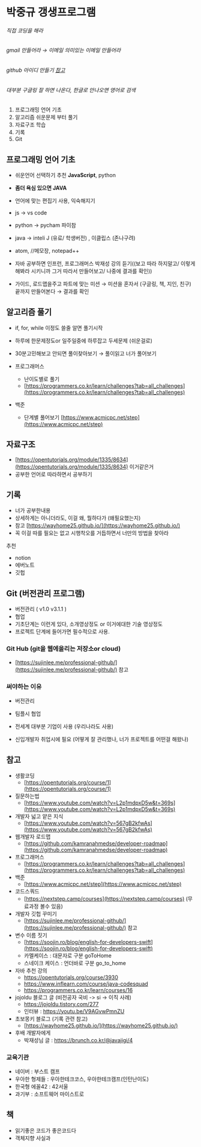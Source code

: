 # 박중규 갱생프로그램

###### 직접 코딩을 해라

###### gmail 만들어라 → 이메일 의미있는 이메일 만들어라 

###### github 아이디 만들기 [참고](https://sujinlee.me/professional-github/)

###### 대부분 구글링 잘 하면 나온다, 한글로 안나오면 영어로 검색

1. 프로그래밍 언어 기초
2. 알고리즘 쉬운문제 부터 풀기
3. 자료구조 학습
4. 기록
5. Git

## 프로그래밍 언어 기초

- 쉬운언어 선택하기 추천 **JavaScript**, python
- **좀더 욕심 있으면 JAVA**
- 언어에 맞는 편집기 사용, 익숙해지기
- js → vs code
- python → pycham 파이참
- java → inteli J (유료/ 학생버전) , 이클립스 (존나구려)

- atom, //메모장, notepad++

- 자바 공부하면 인프런, 프로그래머스 박재성 강의 듣기((보고 따라 하지말고/ 이렇게 해봐라 시키니까 그거 따라서 만들어보고/ 나중에 결과를 확인))
- 가이드, 로드맵을주고 파트에 맞는 미션 → 미션을 혼자서 (구글링, 책, 지인, 친구) 끝까지 만들어본다 → 결과를 확인

## 알고리즘 풀기

- if, for, while 이정도 쓸줄 알면 풀기시작
- 하루에 한문제정도or 일주일중에 하루잡고 두세문제 (쉬운걸로)
- 30분고민해보고 안되면 풀이찾아보기 → 풀이읽고 너가 풀어보기

- 프로그래머스
    - 난이도별로 풀기
    - [https://programmers.co.kr/learn/challenges?tab=all_challenges](https://programmers.co.kr/learn/challenges?tab=all_challenges)
- 백준
    - 단계별 풀어보기 [https://www.acmicpc.net/step](https://www.acmicpc.net/step)

## 자료구조

- [https://opentutorials.org/module/1335/8634](https://opentutorials.org/module/1335/8634) 이거같은거
- 공부한 언어로 따라하면서 공부하기

## 기록

- 너가 공부한내용
- 상세하게는 아니더라도, 이걸 왜, 뭘하다가 (왜필요했는지)
- 참고 [https://wayhome25.github.io/](https://wayhome25.github.io/)
- 꼭 이걸 따를 필요는 없고 시행착오를 거듭하면서 너만의 방법을 찾아라

추천 

- notion
- 에버노트
- 깃헙

## Git (버전관리 프로그램)

- 버전관리 ( v1.0  v3.1.1 )
- 협업
- 기초단계는 이런게 있다, 소개영상정도 or 이거에대한 기술 영상정도
- 프로젝트 단계에 들어가면 필수적으로 사용.

### Git Hub (git을 웹에올리는 저장소or cloud)

- [https://sujinlee.me/professional-github/](https://sujinlee.me/professional-github/) 참고

### 써야하는 이유

- 버전관리
- 팀플시 협업

- 전세계 대부분 기업이 사용 (우리나라도 사용)
- 신입개발자 취업시에 필요 (어떻게 잘 관리했나, 너가 프로젝트를 어떤걸 해왔나)

## 참고
- 생활코딩
    - [https://opentutorials.org/course/1](https://opentutorials.org/course/1)
- 질문하는법
    - [https://www.youtube.com/watch?v=L2p1mdpxD5w&t=369s](https://www.youtube.com/watch?v=L2p1mdpxD5w&t=369s)
- 개발자 넓고 얕은 지식
    - [https://www.youtube.com/watch?v=567gB2kfwAs](https://www.youtube.com/watch?v=567gB2kfwAs)
- 웹개발자 로드맵
    - [https://github.com/kamranahmedse/developer-roadmap](https://github.com/kamranahmedse/developer-roadmap)
- 프로그래머스
    - [https://programmers.co.kr/learn/challenges?tab=all_challenges](https://programmers.co.kr/learn/challenges?tab=all_challenges)
- 백준
    - [https://www.acmicpc.net/step](https://www.acmicpc.net/step)
- 코드스쿼드
    - [https://nextstep.camp/courses](https://nextstep.camp/courses) (무료과정 볼수 있음)
- 개발자 깃헙 꾸미기
    - [https://sujinlee.me/professional-github/](https://sujinlee.me/professional-github/) 참고
- 변수 이름 짓기
    - [https://soojin.ro/blog/english-for-developers-swift](https://soojin.ro/blog/english-for-developers-swift)
    - 카멜케이스 : 대문자로 구분 goToHome
    - 스네이크 케이스 : 언더바로 구분 go_to_home
- 자바 추천 강의
    - https://opentutorials.org/course/3930
    - https://www.inflearn.com/course/java-codesquad
    - https://programmers.co.kr/learn/courses/16
- jojoldu 블로그 글 (비전공자 국비 -> si -> 이직 사례)
    - https://jojoldu.tistory.com/277
    - 인터뷰 : https://youtu.be/V9AGvwPmnZU
- 초보몽키 블로그 (기록 관련 참고)
    - [https://wayhome25.github.io/](https://wayhome25.github.io/)
- 후배 개발자에게
    - 박재성님 글 : https://brunch.co.kr/@javajigi/4

### 교육기관
- 네이버 : 부스트 캠프
- 우아한 형제들 : 우아한테크코스, 우아한테크캠프(인턴난이도)
- 한국형 에꼴42 : 42서울
- 과기부 : 소프트웨어 마이스트로

## 책
- 읽기좋은 코드가 좋은코드다
- 객체지향 사실과 
